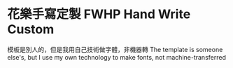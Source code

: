 # 花樂手寫定製 FWHP Hand Write Custom
模板是別人的，但是我用自己技術做字體，非機器轉
The template is someone else's, but I use my own technology to make fonts, not machine-transferred
